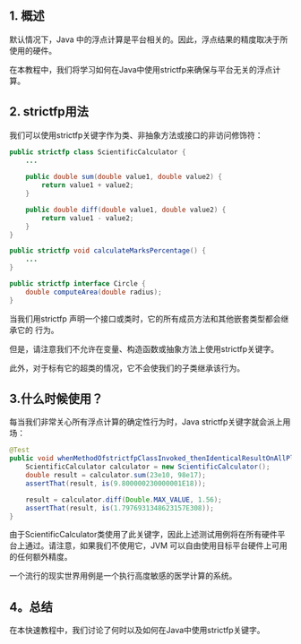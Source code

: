 ## 1. 概述

默认情况下，Java 中的浮点计算是平台相关的。因此，浮点结果的精度取决于所使用的硬件。

在本教程中，我们将学习如何在Java中使用strictfp来确保与平台无关的浮点计算。

## 2. strictfp用法

我们可以使用strictfp关键字作为类、非抽象方法或接口的非访问修饰符：

```java
public strictfp class ScientificCalculator {
    ...
    
    public double sum(double value1, double value2) {
        return value1 + value2;
    }

    public double diff(double value1, double value2) { 
        return value1 - value2; 
    }
}

public strictfp void calculateMarksPercentage() {
    ...
}

public strictfp interface Circle {
    double computeArea(double radius);
}
```

当我们用strictfp 声明一个接口或类时，它的所有成员方法和其他嵌套类型都会继承它的 行为。

但是，请注意我们不允许在变量、构造函数或抽象方法上使用strictfp关键字。

此外，对于标有它的超类的情况，它不会使我们的子类继承该行为。

## 3.什么时候使用？

每当我们非常关心所有浮点计算的确定性行为时，Java strictfp关键字就会派上用场：

```java
@Test
public void whenMethodOfstrictfpClassInvoked_thenIdenticalResultOnAllPlatforms() {
    ScientificCalculator calculator = new ScientificCalculator();
    double result = calculator.sum(23e10, 98e17);
    assertThat(result, is(9.800000230000001E18));

    result = calculator.diff(Double.MAX_VALUE, 1.56);
    assertThat(result, is(1.7976931348623157E308));
}
```

由于ScientificCalculator类使用了此关键字，因此上述测试用例将在所有硬件平台上通过。请注意，如果我们不使用它，JVM 可以自由使用目标平台硬件上可用的任何额外精度。

一个流行的现实世界用例是一个执行高度敏感的医学计算的系统。

## 4。总结

在本快速教程中，我们讨论了何时以及如何在Java中使用strictfp关键字。